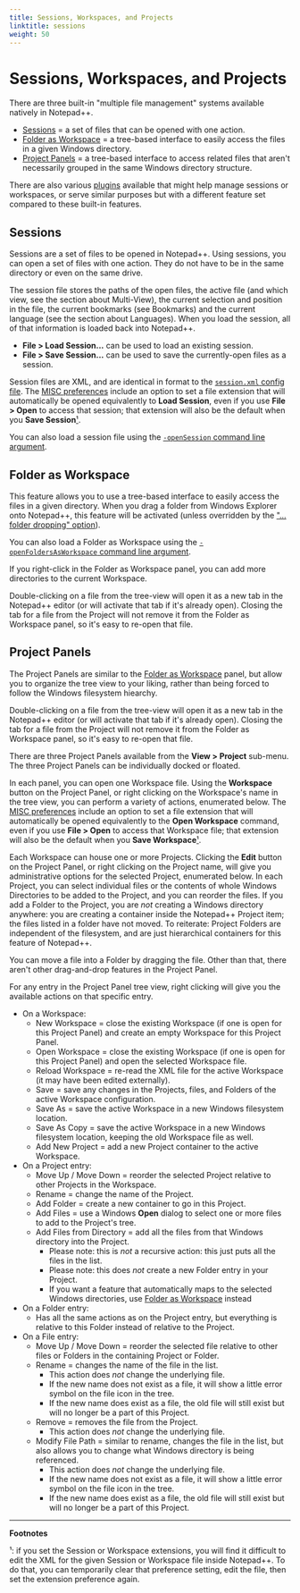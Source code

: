 ```yaml
---
title: Sessions, Workspaces, and Projects
linktitle: sessions
weight: 50
---
```


# Sessions, Workspaces, and Projects

There are three built-in "multiple file management" systems available natively in Notepad++.

* [Sessions](#sessions) = a set of files that can be opened with one action.
* [Folder as Workspace](#folder-as-workspace) = a tree-based interface to easily access the files in a given Windows directory.
* [Project Panels](#project-panels) = a tree-based interface to access related files that aren't necessarily grouped in the same Windows directory structure.

There are also various [plugins](../plugins) available that might help manage sessions or workspaces, or serve similar purposes but with a different feature set compared to these built-in features.

## Sessions

Sessions are a set of files to be opened in Notepad++.  Using sessions, you can open a set of files with one action.  They do not have to be in the same directory or even on the same drive.

The session file stores the paths of the open files, the active file (and which view, see the section about Multi-View), the current selection and position in the file, the current bookmarks (see Bookmarks) and the current language (see the section about Languages).  When you load the session, all of that information is loaded back into Notepad++.

* **File > Load Session...** can be used to load an existing session.
* **File > Save Session...** can be used to save the currently-open files as a session.

Session files are XML, and are identical in format to the [`session.xml` config file](../config-files/#other-configuration-files).
The [MISC preferences](../preferences/#misc) include an option to set a file extension that will automatically be opened equivalently to **Load Session**, even if you use **File > Open** to access that session; that extension will also be the default when you **Save Session**[¹](#FN1 "Footnote ¹").

You can also load a session file using the [`-openSession` command line argument](../command-prompt).

## Folder as Workspace

This feature allows you to use a tree-based interface to easily access the files in a given directory.  When you drag a folder from Windows Explorer onto Notepad++, this feature will be activated (unless overridden by the ["... folder dropping" option](../preferences/#default-directory)).

You can also load a Folder as Workspace using the [`-openFoldersAsWorkspace` command line argument](../command-prompt).

If you right-click in the Folder as Workspace panel, you can add more directories to the current Workspace.

Double-clicking on a file from the tree-view will open it as a new tab in the Notepad++ editor (or will activate that tab if it's already open).  Closing the tab for a file from the Project will not remove it from the Folder as Workspace panel, so it's easy to re-open that file.

## Project Panels

The Project Panels are similar to the [Folder as Workspace](#folder-as-workspace) panel, but allow you to organize the tree view to your liking, rather than being forced to follow the Windows filesystem hiearchy.

Double-clicking on a file from the tree-view will open it as a new tab in the Notepad++ editor (or will activate that tab if it's already open).  Closing the tab for a file from the Project will not remove it from the Folder as Workspace panel, so it's easy to re-open that file.

There are three Project Panels available from the **View > Project** sub-menu.  The three Project Panels can be individually docked or floated.

In each panel, you can open one Workspace file.  Using the **Workspace** button on the Project Panel, or right clicking on the Workspace's name in the tree view, you can perform a variety of actions, enumerated below.  The [MISC preferences](../preferences/#misc) include an option to set a file extension that will automatically be opened equivalently to the **Open Workspace** command, even if you use **File > Open** to access that Workspace file; that extension will also be the default when you **Save Workspace**[¹](#FN1 "Footnote ¹").

Each Workspace can house one or more Projects.  Clicking the **Edit** button on the Project Panel, or right clicking on the Project name, will give you administrative options for the selected Project, enumerated below.  In each Project, you can select individual files or the contents of whole Windows Directories to be added to the Project, and you can reorder the files.  If you add a Folder to the Project, you are _not_ creating a Windows directory anywhere: you are creating a container inside the Notepad++ Project item; the files listed in a folder have not moved.  To reiterate: Project Folders are independent of the filesystem, and are just hierarchical containers for this feature of Notepad++.

You can move a file into a Folder by dragging the file.  Other than that, there aren't other drag-and-drop features in the Project Panel.

For any entry in the Project Panel tree view, right clicking will give you the available actions on that specific entry.

* On a Workspace:
    * New Workspace = close the existing Workspace (if one is open for this Project Panel) and create an empty Workspace for this Project Panel.
    * Open Workspace = close the existing Workspace (if one is open for this Project Panel) and open the selected Workspace file.
    * Reload Workspace = re-read the XML file for the active Workspace (it may have been edited externally).
    * Save = save any changes in the Projects, files, and Folders of the active Workspace configuration.
    * Save As = save the active Workspace in a new Windows filesystem location.
    * Save As Copy = save the active Workspace in a new Windows filesystem location, keeping the old Workspace file as well.
    * Add New Project = add a new Project container to the active Workspace.
* On a Project entry:
    * Move Up / Move Down = reorder the selected Project relative to other Projects in the Workspace.
    * Rename = change the name of the Project.
    * Add Folder = create a new container to go in this Project.
    * Add Files = use a Windows **Open** dialog to select one or more files to add to the Project's tree.
    * Add Files from Directory = add all the files from that Windows directory into the Project.
        * Please note: this is _not_ a recursive action:  this just puts all the files in the list.
        * Please note: this does _not_ create a new Folder entry in your Project.
        * If you want a feature that automatically maps to the selected Windows directories, use [Folder as Workspace](#folder-as-workspace) instead
* On a Folder entry:
    * Has all the same actions as on the Project entry, but everything is relative to this Folder instead of relative to the Project.
* On a File entry:
    * Move Up / Move Down = reorder the selected file relative to other files or Folders in the containing Project or Folder.
    * Rename = changes the name of the file in the list.
        * This action does _not_ change the underlying file.
        * If the new name does not exist as a file, it will show a little error symbol on the file icon in the tree.
        * If the new name does exist as a file, the old file will still exist but will no longer be a part of this Project.
    * Remove = removes the file from the Project.
        * This action does _not_ change the underlying file.
    * Modify File Path = similar to rename, changes the file in the list, but also allows you to change what Windows directory is being referenced.
        * This action does _not_ change the underlying file.
        * If the new name does not exist as a file, it will show a little error symbol on the file icon in the tree.
        * If the new name does exist as a file, the old file will still exist but will no longer be a part of this Project.

<hr>

**Footnotes**

<a name="FN1">¹</a>: if you set the Session or Workspace extensions, you will find it difficult to edit the XML for the given Session or Workspace file inside Notepad++.  To do that, you can temporarily clear that preference setting, edit the file, then set the extension preference again.
